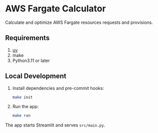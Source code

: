 # AWS Fargate Calculator
Calculate and optimize AWS Fargate resources requests and provisions.

## Requirements
1. [uv](https://github.com/astral-sh/uv)
2. make
3. Python3.11 or later

## Local Development
1. Install dependencies and pre-commit hooks:

   ```sh
   make init
   ```

2. Run the app:

   ```sh
   make run
   ```


The app starts Streamlit and serves `src/main.py`.

